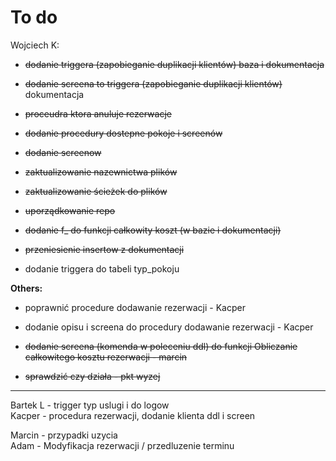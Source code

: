 # To do


Wojciech K:   
- ~~dodanie triggera (zapobieganie duplikacji klientów) baza i dokumentacja~~  

- ~~dodanie screena to triggera (zapobieganie duplikacji klientów)~~ dokumentacja  

- ~~proceudra ktora anuluje rezerwacje~~

- ~~dodanie procedury dostepne pokoje i screenów~~

- ~~dodanie screenow~~  

- ~~zaktualizowanie nazewnictwa plików~~  

- ~~zaktualizowanie ścieżek do plików~~  

- ~~uporządkowanie repo~~

- ~~dodanie f_ do funkcji całkowity koszt (w bazie i dokumentacji)~~  

- ~~przeniesienie insertow z dokumentacji~~ 

- dodanie triggera do tabeli typ_pokoju

**Others:** 
- poprawnić procedure dodawanie rezerwacji - Kacper  
- dodanie opisu i screena do procedury dodawanie rezerwacji - Kacper  

- ~~dodanie screena (komenda w poleceniu ddl) do funkcji Obliczanie całkowitego kosztu rezerwacji - marcin~~  

- ~~sprawdzić czy działa -  pkt wyzej~~  
 


---
           
Bartek L - trigger typ uslugi i do logow  
Kacper - procedura rezerwacji, dodanie klienta  ddl i screen

Marcin - przypadki uzycia   
Adam - Modyfikacja rezerwacji / przedluzenie terminu

